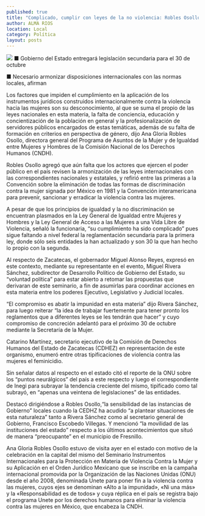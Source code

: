 ```yaml
---
published: true
title: "Complicado, cumplir con leyes de la no violencia: Robles Osollo"
author: ALMA RIOS
location: Local
category: Política
layout: posts
---
```


![](http://i.imgur.com/dfKnkIxm.jpg)
■ Gobierno del Estado entregará legislación secundaria para el 30 de octubre

■ Necesario armonizar disposiciones internacionales con las normas locales, afirman

Los factores que impiden el cumplimiento en la aplicación de los instrumentos jurídicos construidos internacionalmente contra la violencia hacia las mujeres son su desconocimiento, al que se suma el propio de las leyes nacionales en esta materia, la falta de conciencia, educación y concientización de la población en general y la profesionalización de servidores públicos encargados de estas temáticas, además de su falta de formación en criterios en perspectiva de género, dijo Ana Gloria Robles Osollo, directora general del Programa de Asuntos de la Mujer y de Igualdad entre Mujeres y Hombres de la Comisión Nacional de los Derechos Humanos (CNDH).

Robles Osollo agregó que aún falta que los actores que ejercen el poder público en el país revisen la armonización de las leyes internacionales con las correspondientes nacionales y estatales, y refirió entre las primeras a la Convención sobre la eliminación de todas las formas de discriminación contra la mujer signada por México en 1981 y la Convención interamericana para prevenir, sancionar y erradicar la violencia contra las mujeres.

A pesar de que los principios de igualdad y la no discriminación se encuentran plasmados en la Ley General de Igualdad entre Mujeres y Hombres y la Ley General de Acceso a las Mujeres a una Vida Libre de Violencia, señaló la funcionaria, “su cumplimiento ha sido complicado” pues sigue faltando a nivel federal la reglamentación secundaria para la primera ley, donde sólo seis entidades la han actualizado y son 30 la que han hecho lo propio con la segunda.

Al respecto de Zacatecas, el gobernador Miguel Alonso Reyes, expresó en este contexto, mediante su representante en el evento, Miguel Rivera Sánchez, subdirector de Desarrollo Político de Gobierno del Estado, su “voluntad política” para estar abierto a retomar las propuestas que derivaran de este seminario, a fin de asumirlas para coordinar acciones en esta materia entre los poderes Ejecutivo, Legislativo y Judicial locales.

“El compromiso es abatir la impunidad en esta materia” dijo Rivera Sánchez, para luego reiterar “la idea de trabajar fuertemente para tener pronto los reglamentos que a diferentes leyes se les tendrán que hacer” y cuyo compromiso de concreción adelantó para el próximo 30 de octubre mediante la Secretaría de la Mujer.

Catarino Martínez, secretario ejecutivo de la Comisión de Derechos Humanos del Estado de Zacatecas (CDHEZ) en representación de este organismo, enumeró entre otras tipificaciones de violencia contra las mujeres el feminicidio.

Sin señalar datos al respecto en el estado citó el reporte de la ONU sobre los “puntos neurálgicos” del país a este respecto y luego el correspondiente de Inegi para subrayar la tendencia creciente del mismo, tipificado como tal subrayó, en “apenas una veintena de legislaciones” de las entidades.

Destacó dirigiéndose a Robles Osollo,“la sensibilidad de las instancias de Gobierno” locales cuando la CEDHZ ha acudido “a plantear situaciones de esta naturaleza” tanto a Rivera Sánchez como al secretario general de Gobierno, Francisco Escobedo Villegas. Y mencionó “la movilidad de las instituciones del estado” respecto a los últimos acontecimientos que situó de manera “preocupante” en el municipio de Fresnillo.

Ana Gloria Robles Osollo estuvo de visita ayer en el estado con motivo de la celebración en la capital del mismo del Seminario Instrumentos Internacionales para la Protección en Materia de Violencia Contra la Mujer y su Aplicación en el Orden Jurídico Mexicano que se inscribe en la campaña internacional promovida por la Organización de las Naciones Unidas (ONU) desde el año 2008, denominada Unete para poner fin a la violencia contra las mujeres, cuyos ejes se denominan «Alto a la impunidad», «Ni una más» y la «Responsabilidad es de todos» y cuya réplica en el país se registra bajo el programa Unete por los derechos humanos para eliminar la violencia contra las mujeres en México, que encabeza la CNDH.
